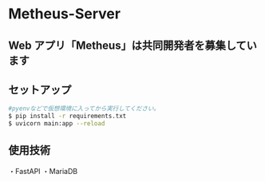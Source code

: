 # Metheus-Server

## Web アプリ「Metheus」は共同開発者を募集しています

## セットアップ

```bash
#pyenvなどで仮想環境に入ってから実行してください。
$ pip install -r requirements.txt
$ uvicorn main:app --reload
```

## 使用技術

・FastAPI
・MariaDB
